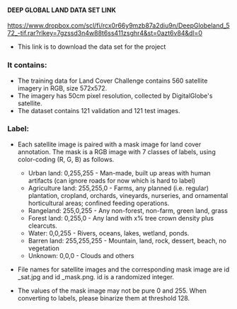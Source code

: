 
#### DEEP GLOBAL LAND DATA SET LINK

https://www.dropbox.com/scl/fi/rcx0r66y9mzb87a2diu9n/DeepGlobeland_572_-tif.rar?rlkey=7gzssd3n4w88t6ss411zsghr4&st=0azt6v84&dl=0

- This link is to download the data set for the project

### It contains:
  - The training data for Land Cover Challenge contains 560 satellite imagery in RGB, size 572x572.
- The imagery has 50cm pixel resolution, collected by DigitalGlobe's satellite.
- The dataset contains 121 validation and 121 test images.

### Label:
- Each satellite image is paired with a mask image for land cover annotation. The mask is a RGB image with 7 classes of labels, using color-coding (R, G, B) as follows.

    - Urban land: 0,255,255 - Man-made, built up areas with human artifacts (can ignore roads for now which is hard to label)
    - Agriculture land: 255,255,0 - Farms, any planned (i.e. regular) plantation, cropland, orchards, vineyards, nurseries, and ornamental horticultural areas; confined feeding operations.
    - Rangeland: 255,0,255 - Any non-forest, non-farm, green land, grass
    - Forest land: 0,255,0 - Any land with x% tree crown density plus clearcuts.
    - Water: 0,0,255 - Rivers, oceans, lakes, wetland, ponds.
    - Barren land: 255,255,255 - Mountain, land, rock, dessert, beach, no vegetation
    - Unknown: 0,0,0 - Clouds and others
- File names for satellite images and the corresponding mask image are id _sat.jpg and id _mask.png. id is a randomized integer.
- The values of the mask image may not be pure 0 and 255. When converting to labels, please binarize them at threshold 128.
  
  
